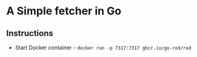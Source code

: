 # A Simple fetcher in Go

## Instructions

- Start Docker container - `docker run -p 7317:7317 ghcr.io/go-rod/rod`

